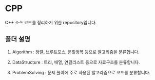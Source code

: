 CPP
===
C++ 소스 코드를 정리하기 위한 repository입니다.

폴더 설명
---------
1. Algorithm
 : 정렬, 브루트포스, 분할정복 등으로 알고리즘을 분류합니다.

2. DataStructure
 : 트리, 배열, 연결리스트 등으로 자료구조를 분류합니다.
 
3. ProblemSolving
 : 문제 풀이에 주로 사용된 알고리즘으로 코드를 분류합니다.